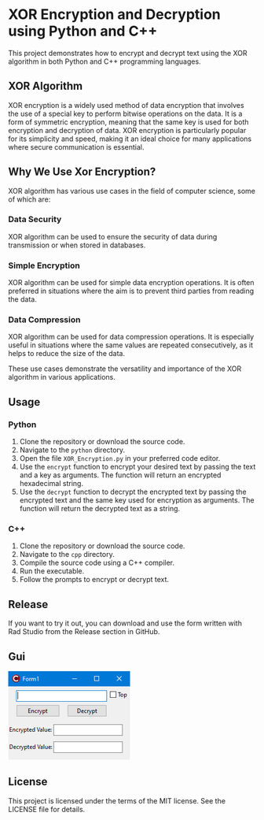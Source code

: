 # XOR Encryption and Decryption using Python and C++

This project demonstrates how to encrypt and decrypt text using the XOR algorithm in both Python and C++ programming languages.

## XOR Algorithm

XOR encryption is a widely used method of data encryption that involves the use of a special key to perform bitwise operations on the data. It is a form of symmetric encryption, meaning that the same key is used for both encryption and decryption of data. XOR encryption is particularly popular for its simplicity and speed, making it an ideal choice for many applications where secure communication is essential.

## Why We Use Xor Encryption?

XOR algorithm has various use cases in the field of computer science, some of which are:

### Data Security

XOR algorithm can be used to ensure the security of data during transmission or when stored in databases.

### Simple Encryption

XOR algorithm can be used for simple data encryption operations. It is often preferred in situations where the aim is to prevent third parties from reading the data.

### Data Compression

XOR algorithm can be used for data compression operations. It is especially useful in situations where the same values are repeated consecutively, as it helps to reduce the size of the data.

These use cases demonstrate the versatility and importance of the XOR algorithm in various applications.

## Usage

### Python

1. Clone the repository or download the source code.
2. Navigate to the `python` directory.
3. Open the file `XOR_Encryption.py` in your preferred code editor.
4. Use the `encrypt` function to encrypt your desired text by passing the text and a key as arguments. The function will return an encrypted hexadecimal string.
5. Use the `decrypt` function to decrypt the encrypted text by passing the encrypted text and the same key used for encryption as arguments. The function will return the decrypted text as a string.

### C++

1. Clone the repository or download the source code.
2. Navigate to the `cpp` directory.
3. Compile the source code using a C++ compiler.
4. Run the executable.
5. Follow the prompts to encrypt or decrypt text.

## Release
If you want to try it out, you can download and use the form written with Rad Studio from the Release section in GitHub.

## Gui
![XOR Encrypter Screenshot](https://github.com/Nurshot/XOR-Encrypter/raw/main/screenshot.png)


## License

This project is licensed under the terms of the MIT license. See the LICENSE file for details.
